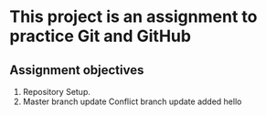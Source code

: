 # **This project is an assignment to practice Git and GitHub**

## Assignment objectives

1. Repository Setup.
2. Master branch update Conflict branch update added hello